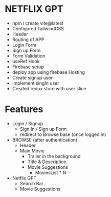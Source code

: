 # NETFLIX GPT
- npm i create vite@latest
- Configured TailwindCSS
- Header
- Routing of APP
- Login Form
- Sign up Form
- Form Validation
- useRef Hook
- Firebase setup
- deploy app using firebase Hosting
- Create signup user
- implement singIn user
- Created redux store with user slice

# Features
- Login / Signup
   - Sign In / Sign up Form
   - redirect to Browse base (once logged in) 
- BROWSE (after authentication)
  - Header
  - Main Movie
     - Trailer in the background
     - Title & Description
     - Movie Suggestions
        - MoviesList * N
- Netflix GPT
   - Search Bar
   - Movie Suggestions

   